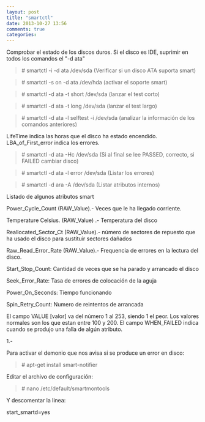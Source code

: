 ```yaml
---
layout: post
title: "smartctl"
date: 2013-10-27 13:56
comments: true
categories: 
---
```

Comprobar el estado de los discos duros. Si el disco es IDE, suprimir en todos los comandos el "-d ata"

>\# smartctl -i -d ata /dev/sda (Verificar si un disco ATA suporta smart)

>\# smartctl -s on -d ata /dev/hda (activar el soporte smart)

>\# smartctl -d ata -t short /dev/sda (lanzar el test corto)

>\# smartctl -d ata -t long /dev/sda  (lanzar el test largo)

>\# smartctl -d ata -l selftest -i /dev/sda (analizar la información de los comandos anteriores)

LifeTime indica las horas que el disco ha estado encendido. LBA_of_First_error indica los errores.

>\# smartctl -d ata -Hc /dev/sda (Si al final se lee PASSED, correcto, si FAILED cambiar disco)

>\# smartctl -d ata -l error /dev/sda (Listar los errores)

>\# smartctl -d ara -A /dev/sda (Listar atributos internos)

Listado de algunos atributos smart

Power_Cycle_Count (RAW_Value).- Veces que le ha llegado   corriente.

Temperature Celsius. (RAW_Value) .- Temperatura del disco

Reallocated_Sector_Ct (RAW_Value).-  número de sectores de repuesto que ha usado el disco para sustituir sectores dañados

Raw_Read_Error_Rate (RAW_Value).- Frequencia de errores en la lectura del disco.

Start_Stop_Count: Cantidad de veces que se ha parado y arrancado el disco

Seek_Error_Rate: Tasa de errores de colocación de la aguja

Power_On_Seconds: Tiempo funcionando

Spin_Retry_Count: Numero de reintentos de arrancada

El campo VALUE [valor] va del número 1 al 253, siendo 1 el peor. Los valores normales son los que estan entre 100 y 200. El campo WHEN_FAILED indica cuando se produjo una falla de algún atributo.

1.-

Para activar el demonio que nos avisa si se produce un error en disco:

>\# apt-get install smart-notifier

Editar el archivo de configuración:

>\# nano /etc/default/smartmontools

Y descomentar la linea:

start_smartd=yes


